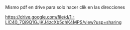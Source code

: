 Mismo pdf en drive para solo hacer clik en las direcciones

https://drive.google.com/file/d/1I-LlC40_7Qi9Q1GJjKJ4zcXb5dhK4MPS/view?usp=sharing

